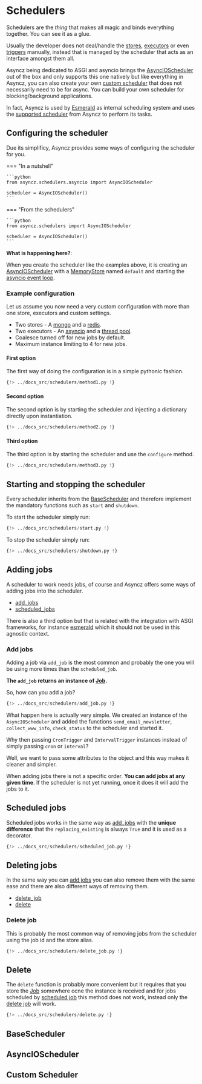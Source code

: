 # Schedulers

Schedulers are the *thing* that makes all magic and binds everything together. You can see it as a
glue.

Usually the developer does not deal/handle the [stores](./stores.md), [executors](./executors.md)
or even [triggers](./triggers.md) manually, instead that is managed by the scheduler that acts
as an interface amongst them all.

Asyncz being dedicated to ASGI and asyncio brings the [AsyncIOScheduler](#asyncioscheduler)
out of the box and only supports this one natively but like everything in Asyncz, you can also
create your own [custom scheduler](#custom-scheduler) that does not necessarily need to be for
async. You can build your own scheduler for blocking/background applications.

In fact, Asyncz is used by [Esmerald](https://esmerald.dymmond.com) as internal scheduling system
and uses the [supported scheduler](./contrib/esmerald/scheduler.md) from Asyncz to perform its
tasks.

## Configuring the scheduler

Due its simplificy, Asyncz provides some ways of configuring the scheduler for you.

=== "In a nutshell"

    ```python
    from asyncz.schedulers.asyncio import AsyncIOScheduler

    scheduler = AsyncIOScheduler()
    ```

=== "From the schedulers"

    ```python
    from asyncz.schedulers import AsyncIOScheduler

    scheduler = AsyncIOScheduler()
    ```

**What is happening here?**:

When you create the scheduler like the examples above, it is creating an [AsyncIOScheduler](#asyncioscheduler)
with a [MemoryStore](./stores.md#memorystore) named `default` and starting the
<a href='https://docs.python.org/3/library/asyncio-eventloop.html' target='_blank'>asyncio event loop</a>.

### Example configuration

Let us assume you now need a very custom configuration with more than one store, executors and
custom settings.

* Two stores - A [mongo](./stores.md#mongo) and a [redis](./stores.md#redis).
* Two executors - An [asyncio](./executors.md#asyncioexecutor) and
a [thread pool](./executors.md#threadpoolexecutor).
* Coalesce turned off for new jobs by default.
* Maximum instance limiting to 4 for new jobs.

#### First option

The first way of doing the configuration is in a simple pythonic fashion.

```python
{!> ../docs_src/schedulers/method1.py !}
```

#### Second option

The second option is by starting the scheduler and injecting a dictionary directly upon
instantiation.

```python
{!> ../docs_src/schedulers/method2.py !}
```

#### Third option

The third option is by starting the scheduler and use the `configure` method.

```python
{!> ../docs_src/schedulers/method3.py !}
```

## Starting and stopping the scheduler

Every scheduler inherits from the [BaseScheduler](#basescheduler) and therefore implement the
mandatory functions such as `start` and `shutdown`.

To start the scheduler simply run:

```python
{!> ../docs_src/schedulers/start.py !}
```

To stop the scheduler simply run:

```python
{!> ../docs_src/schedulers/shutdown.py !}
```

## Adding jobs

A scheduler to work needs jobs, of course and Asyncz offers some ways of adding jobs into the
scheduler.

* [add_jobs](#add-jobs)
* [scheduled_jobs](#scheduled-jobs)

There is also a third option but that is related with the integration with ASGI frameworks, for
instance [esmerald](./contrib/esmerald/decorator.md) which it should not be used in this agnostic
context.

### Add jobs

Adding a job via `add_job` is the most common and probably the one you will be using more times
than the `scheduled_job`.

**The `add_job` returns an instance of [Job](./jobs.md).**

So, how can you add a job?

```python hl_lines="26-29 32-38 41-47"
{!> ../docs_src/schedulers/add_job.py !}
```

What happen here is actually very simple. We created an instance of the `AsyncIOScheduler` and
added the functions `send_email_newsletter`, `collect_www_info`, `check_status` to the scheduler
and started it.

Why then passing `CronTrigger` and `IntervalTrigger` instances instead of simply passing `cron`
or `interval`?

Well, we want to pass some attributes to the object and this way makes it cleaner
and simpler.

When adding jobs there is not a specific order. **You can add jobs at any given time**. If the
scheduler is not yet running, once it does it will add the jobs to it.

## Scheduled jobs

Scheduled jobs works in the same way as [add_jobs](#add-jobs) with the **unique difference** that
the `replacing_existing` is always `True` and it is used as a decorator.

```python hl_lines="10-12 19-23 29-33"
{!> ../docs_src/schedulers/scheduled_job.py !}
```

## Deleting jobs

In the same way you can [add jobs](#add-jobs) you can also remove them with the same ease and there
are also different ways of removing them.

* [delete_job](#delete-job)
* [delete](#delete)

### Delete job

This is probably the most common way of removing jobs from the scheduler using the job id and the
store alias.

```python hl_lines="27 34 40 41"
{!> ../docs_src/schedulers/delete_job.py !}
```

## Delete

The `delete` function is probably more convenient but it requires that you store the [Job](./jobs)
somewhere ocne the instance is received and for jobs scheduled by [scheduled job](#scheduled-jobs)
this method does not work, instead only the [delete job](#delete-job) will work.

```python hl_lines="23 29"
{!> ../docs_src/schedulers/delete.py !}
```

## BaseScheduler

## AsyncIOScheduler


## Custom Scheduler